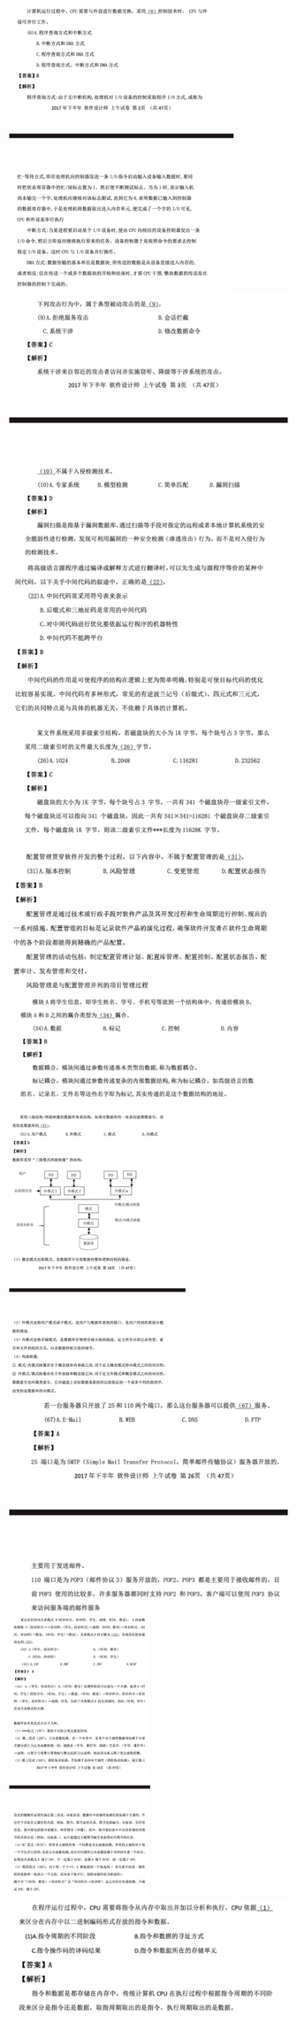 <img src="img/1.png" style="zoom:50%;" />
<img src="img/2.png" style="zoom:50%;" />
<img src="img/3.png" style="zoom:50%;" />
<img src="img/4.png" style="zoom:50%;" />
<img src="img/5.png" style="zoom:50%;" />
<img src="img/6.png" style="zoom:50%;" />
<img src="img/7.png" style="zoom:50%;" />
<img src="img/8.png" style="zoom:50%;" />
<img src="img/9.png" style="zoom:50%;" />
<img src="img/10.png" style="zoom:50%;" />